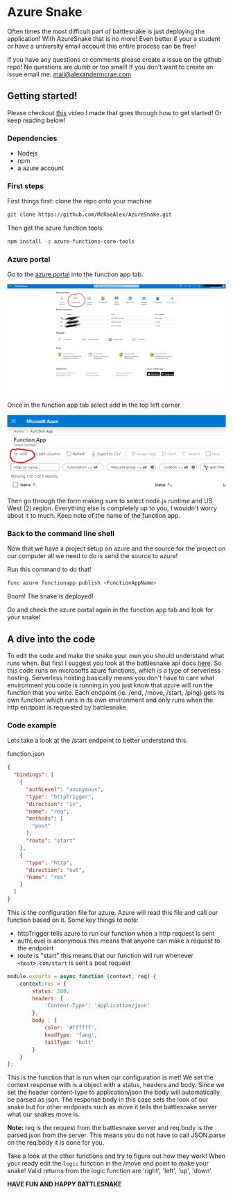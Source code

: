 # Azure Snake

Often times the most difficult part of battlesnake is just deploying the application! With AzureSnake that is no more! Even better if your a student or have a university email account this entire process can be free!

If you have any questions or comments please create a issue on the github repo! No questions are *dumb* or too small! If you don't want to create an issue email me: mail@alexandermcrae.com

## Getting started!

Please checkout [this]() video I made that goes through how to get started! Or keep reading below!

### Dependencies
- Nodejs
- npm
- a azure account

### First steps

First things first: clone the repo onto your machine

```bash
git clone https://github.com/McRaeAlex/AzureSnake.git
```

Then get the azure function tools

```bash
npm install -g azure-functions-core-tools
```

### Azure portal

Go to the [azure portal](portal.azure.com) into the function app tab.

![Azure](Portal_Azure.png)

Once in the function app tab select add in the top left corner

![Azure](Func_Azure.png)

Then go through the form making sure to select node.js runtime and US West (2) region. Everything else is completely up to you, I wouldn't worry about it to much. Keep note of the name of the function app.

### Back to the command line shell

Now that we have a project setup on azure and the source for the project on our computer all we need to do is send the source to azure!

Run this command to do that!

```bash
func azure functionapp publish <FunctionAppName>
```

Boom! The snake is deployed!

Go and check the azure portal again in the function app tab and look for your snake!

## A dive into the code

To edit the code and make the snake your own you should understand what runs when. But first I suggest you look at the battlesnake api docs [here](https://docs.battlesnake.com). So this code runs on microsofts azure functions, which is a type of serverless hosting. Serverless hosting basically means you don't have to care what environment you code is running in you just know that azure will run the function that you write. Each endpoint (ie. /end, /move, /start, /ping) gets its own function which runs in its own environment and only runs when the http endpoint is requested by battlesnake.

### Code example

Lets take a look at the /start endpoint to better understand this.

function.json
```json
{
  "bindings": [
    {
      "authLevel": "anonymous",
      "type": "httpTrigger",
      "direction": "in",
      "name": "req",
      "methods": [
        "post"
      ],
      "route": "start"
    },
    {
      "type": "http",
      "direction": "out",
      "name": "res"
    }
  ]
}
```
This is the configuration file for azure. Azure will read this file and call our function based on it. Some key things to note:
- httpTrigger tells azure to run our function when a http request is sent
- authLevel is anonymous this means that anyone can make a request to the endpoint
- route is "start" this means that our function will run whenever `<host>.com/start` is sent a post request

```js
module.exports = async function (context, req) {
    context.res = {
        status: 200,
        headers: {
            'Content-Type': 'application/json'
        },
        body : {
            color: '#ffffff',
            headType: 'fang',
            tailType: 'bolt'
        }
    }
};
```

This is the function that is run when our configuration is met! We set the context response with is a object with a status, headers and body. Since we set the header content-type to application/json the body will automatically be parsed as json. The response body in this case sets the look of our snake but for other endpoints such as move it tells the battlesnake server what our snakes move is. 

**Note:** req is the request from the battlesnake server and req.body is the parsed json from the server. This means you do not have to call JSON.parse on the req.body it is done for you.

Take a look at the other functions and try to figure out how they work! When your ready edit the `logic` function in the /move end point to make your snake! Valid returns from the logic function are 'right', 'left', 'up', 'down'.

**HAVE FUN AND HAPPY BATTLESNAKE**